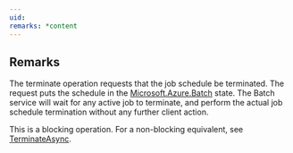```yaml
---
uid: 
remarks: *content
---
```

## Remarks  
 The terminate operation requests that the job schedule be terminated.  The request puts the schedule in the [Microsoft.Azure.Batch](assetId:///N:Microsoft.Azure.Batch?qualifyHint=False&autoUpgrade=True) state.             The Batch service will wait for any active job to terminate, and perform the actual job schedule termination without any further client action.  
  
 This is a blocking operation. For a non-blocking equivalent, see [TerminateAsync](assetId:///M:Microsoft.Azure.Batch.CloudJobSchedule.TerminateAsync(System.Collections.Generic.IEnumerable{Microsoft.Azure.Batch.BatchClientBehavior},System.Threading.CancellationToken)?qualifyHint=False&autoUpgrade=True).